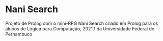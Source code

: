 # Nani Search

 Projeto de Prolog com o mini-RPG Nani Search criado em Prolog para os alunos de Lógica para Computação, 2021.1 da Universidade Federal de Pernambuco
